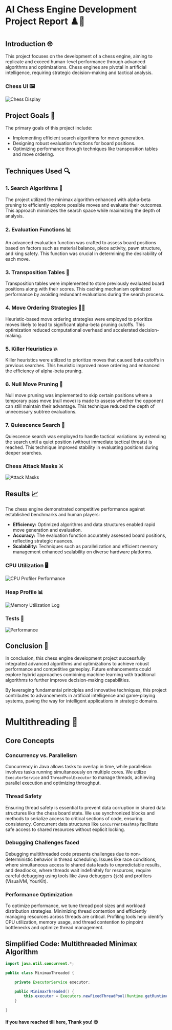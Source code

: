 # AI Chess Engine Development Project Report ♟️🤖

## Introduction 🌐

This project focuses on the development of a chess engine, aiming to replicate and exceed human-level performance through advanced algorithms and optimizations. Chess engines are pivotal in artificial intelligence, requiring strategic decision-making and tactical analysis.

### Chess UI 🖼️
![Chess Display](./images/chess_display.png)

## Project Goals 🎯

The primary goals of this project include:
- Implementing efficient search algorithms for move generation.
- Designing robust evaluation functions for board positions.
- Optimizing performance through techniques like transposition tables and move ordering.

## Techniques Used 🔍

### 1. Search Algorithms 🔎

The project utilized the minimax algorithm enhanced with alpha-beta pruning to efficiently explore possible moves and evaluate their outcomes. This approach minimizes the search space while maximizing the depth of analysis.

### 2. Evaluation Functions 📊

An advanced evaluation function was crafted to assess board positions based on factors such as material balance, piece activity, pawn structure, and king safety. This function was crucial in determining the desirability of each move.

### 3. Transposition Tables 📝

Transposition tables were implemented to store previously evaluated board positions along with their scores. This caching mechanism optimized performance by avoiding redundant evaluations during the search process.

### 4. Move Ordering Strategies 🏃‍♂️

Heuristic-based move ordering strategies were employed to prioritize moves likely to lead to significant alpha-beta pruning cutoffs. This optimization reduced computational overhead and accelerated decision-making.

### 5. Killer Heuristics 💥

Killer heuristics were utilized to prioritize moves that caused beta cutoffs in previous searches. This heuristic improved move ordering and enhanced the efficiency of alpha-beta pruning.

### 6. Null Move Pruning 🚫

Null move pruning was implemented to skip certain positions where a temporary pass move (null move) is made to assess whether the opponent can still maintain their advantage. This technique reduced the depth of unnecessary subtree evaluations.

### 7. Quiescence Search 🌌

Quiescence search was employed to handle tactical variations by extending the search until a quiet position (without immediate tactical threats) is reached. This technique improved stability in evaluating positions during deeper searches.

### Chess Attack Masks ⚔️
![Attack Masks](./images/attack_masks.png)

## Results 📈

The chess engine demonstrated competitive performance against established benchmarks and human players:
- **Efficiency:** Optimized algorithms and data structures enabled rapid move generation and evaluation.
- **Accuracy:** The evaluation function accurately assessed board positions, reflecting strategic nuances.
- **Scalability:** Techniques such as parallelization and efficient memory management enhanced scalability on diverse hardware platforms.

### CPU Utilization 🖥️
![CPU Profiler Performance](./images/cpu_profiler_perf.png)

### Heap Profile 📊
![Memory Utilization Log](./images/memory_util_log.png)

### Tests 🧪
![Performance](./images/perf1.png)

## Conclusion 🎉

In conclusion, this chess engine development project successfully integrated advanced algorithms and optimizations to achieve robust performance and competitive gameplay. Future enhancements could explore hybrid approaches combining machine learning with traditional algorithms to further improve decision-making capabilities.

By leveraging fundamental principles and innovative techniques, this project contributes to advancements in artificial intelligence and game-playing systems, paving the way for intelligent applications in strategic domains.


# Multithreading  🚀


## Core Concepts

### Concurrency vs. Parallelism

Concurrency in Java allows tasks to overlap in time, while parallelism involves tasks running simultaneously on multiple cores. We utilize `ExecutorService` and `ThreadPoolExecutor` to manage threads, achieving parallel execution and optimizing throughput.

### Thread Safety

Ensuring thread safety is essential to prevent data corruption in shared data structures like the chess board state. We use synchronized blocks and methods to serialize access to critical sections of code, ensuring consistency. Concurrent data structures like `ConcurrentHashMap` facilitate safe access to shared resources without explicit locking.

### Debugging Challenges faced

Debugging multithreaded code presents challenges due to non-deterministic behavior in thread scheduling. Issues like race conditions, where simultaneous access to shared data leads to unpredictable results, and deadlocks, where threads wait indefinitely for resources, require careful debugging using tools like Java debuggers (`jdb`) and profilers (VisualVM, YourKit).

### Performance Optimization

To optimize performance, we tune thread pool sizes and workload distribution strategies. Minimizing thread contention and efficiently managing resources across threads are critical. Profiling tools help identify CPU utilization, memory usage, and thread contention to pinpoint bottlenecks and optimize thread management.

## Simplified Code: Multithreaded Minimax Algorithm

```java
import java.util.concurrent.*;

public class MinimaxThreaded {

    private ExecutorService executor;

    public MinimaxThreaded() {
        this.executor = Executors.newFixedThreadPool(Runtime.getRuntime().availableProcessors());
    }

}

```
#### If you have reached till here, Thank you! 😊
